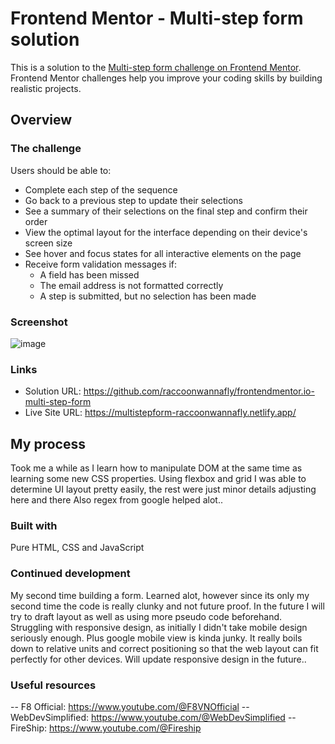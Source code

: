 # Frontend Mentor - Multi-step form solution

This is a solution to the [Multi-step form challenge on Frontend Mentor](https://www.frontendmentor.io/challenges/multistep-form-YVAnSdqQBJ). Frontend Mentor challenges help you improve your coding skills by building realistic projects. 

## Overview

### The challenge
Users should be able to:

- Complete each step of the sequence
- Go back to a previous step to update their selections
- See a summary of their selections on the final step and confirm their order
- View the optimal layout for the interface depending on their device's screen size
- See hover and focus states for all interactive elements on the page
- Receive form validation messages if:
  - A field has been missed
  - The email address is not formatted correctly
  - A step is submitted, but no selection has been made

### Screenshot

![image](https://user-images.githubusercontent.com/130273473/235433896-79616e76-0961-4423-b52c-5eca69720a1a.png)

### Links

- Solution URL: https://github.com/raccoonwannafly/frontendmentor.io-multi-step-form
- Live Site URL: https://multistepform-raccoonwannafly.netlify.app/

## My process
Took me a while as I learn how to manipulate DOM at the same time as learning some new CSS properties.
Using flexbox and grid I was able to determine UI layout pretty easily, the rest were just minor details adjusting here and there
Also regex from google helped alot..

### Built with

Pure HTML, CSS and JavaScript

### Continued development
My second time building a form. Learned alot, however since its only my second time the code is really clunky and not future proof. In the future I will try to draft layout as well as using more pseudo code beforehand.
Struggling with responsive design, as initially I didn't take mobile design seriously enough. Plus google mobile view is kinda junky. 
It really boils down to relative units and correct positioning so that the web layout can fit perfectly for other devices.
Will update responsive design in the future..


### Useful resources
-- F8 Official: https://www.youtube.com/@F8VNOfficial
-- WebDevSimplified: https://www.youtube.com/@WebDevSimplified
-- FireShip: https://www.youtube.com/@Fireship


